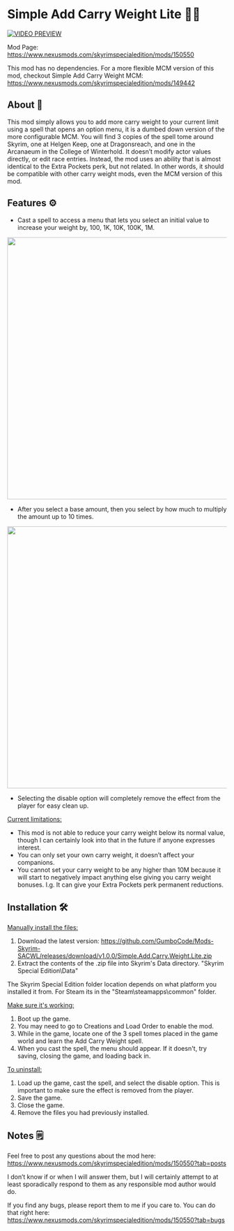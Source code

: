 # Simple Add Carry Weight Lite 🧙‍♂️

[![VIDEO PREVIEW](https://staticdelivery.nexusmods.com/mods/1704/images/150550/150550-1747709619-42929311.jpeg)](https://www.youtube.com/watch?v=n2-KWgsnYSo)

Mod Page: https://www.nexusmods.com/skyrimspecialedition/mods/150550

This mod has no dependencies. For a more flexible MCM version of this mod, checkout Simple Add Carry Weight MCM: https://www.nexusmods.com/skyrimspecialedition/mods/149442

## About 📖

This mod simply allows you to add more carry weight to your current limit using a spell that opens an option menu, it is a dumbed down version of the more configurable MCM. You will find 3 copies of the spell tome around Skyrim, one at Helgen Keep, one at Dragonsreach, and one in the Arcanaeum in the College of Winterhold. It doesn’t modify actor values directly, or edit race entries. Instead, the mod uses an ability that is almost identical to the Extra Pockets perk, but not related. In other words, it should be compatible with other carry weight mods, even the MCM version of this mod.

## Features ⚙

- Cast a spell to access a menu that lets you select an initial value to increase your weight by, 100, 1K, 10K, 100K, 1M.
<img src="https://staticdelivery.nexusmods.com/mods/1704/images/150550/150550-1747707995-2010355284.jpeg" width="600">

- After you select a base amount, then you select by how much to multiply the amount up to 10 times.
<img src="https://staticdelivery.nexusmods.com/mods/1704/images/150550/150550-1747708002-756149559.jpeg" width="600">

- Selecting the disable option will completely remove the effect from the player for easy clean up.

<ins>Current limitations:</ins>

- This mod is not able to reduce your carry weight below its normal value, though I can certainly look into that in the future if anyone expresses interest.
- You can only set your own carry weight, it doesn’t affect your companions.
- You cannot set your carry weight to be any higher than 10M because it will start to negatively impact anything else giving you carry weight bonuses. I.g. It can give your Extra Pockets perk permanent reductions.

## Installation 🛠

<ins>Manually install the files:</ins>

1. Download the latest version: https://github.com/GumboCode/Mods-Skyrim-SACWL/releases/download/v1.0.0/Simple.Add.Carry.Weight.Lite.zip
2. Extract the contents of the .zip file into Skyrim's Data directory. "Skyrim Special Edition\Data\"

The Skyrim Special Edition folder location depends on what platform you installed it from. For Steam its in the "Steam\steamapps\common\" folder.

<ins>Make sure it's working:</ins>

1. Boot up the game.
2. You may need to go to Creations and Load Order to enable the mod.
3. While in the game, locate one of the 3 spell tomes placed in the game world and learn the Add Carry Weight spell.
4. When you cast the spell, the menu should appear. If it doesn't, try saving, closing the game, and loading back in.

<ins>To uninstall:</ins>

1. Load up the game, cast the spell, and select the disable option. This is important to make sure the effect is removed from the player.
2. Save the game.
3. Close the game.
4. Remove the files you had previously installed.

## Notes 🗒

Feel free to post any questions about the mod here: https://www.nexusmods.com/skyrimspecialedition/mods/150550?tab=posts

I don’t know if or when I will answer them, but I will certainly attempt to at least sporadically respond to them as any responsible mod author would do.

If you find any bugs, please report them to me if you care to. You can do that right here: https://www.nexusmods.com/skyrimspecialedition/mods/150550?tab=bugs
